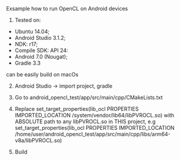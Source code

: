 Exsample how to run OpenCL on Android devices

1) Tested on:
  - Ubuntu 14.04;
  - Android Studio 3.1.2; 
  - NDK: r17; 
  - Compile SDK: API 24: 
  - Android 7.0 (Nougat); 
  - Gradle 3.3
  
  can be easily build on macOs
  
2) Android Studio -> import project, gradle
 
3) Go to android_opencl_test/app/src/main/cpp/CMakeLists.txt 
 
4) Replace 
set_target_properties(lib_ocl PROPERTIES IMPORTED_LOCATION /system/vendor/lib64/libPVROCL.so) 
with ABSOLUTE path to any libPVROCL.so in THIS project, e.g
set_target_properties(lib_ocl PROPERTIES IMPORTED_LOCATION /home/user/android_opencl_test/app/src/main/cpp/libs/arm64-v8a/libPVROCL.so)

5) Build 
